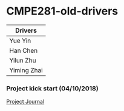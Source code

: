 # CMPE281-old-drivers

|Drivers        |
| ------------- |
|    Yue Yin    |
|   Han Chen    |
|   Yilun Zhu   |
|  Yiming Zhai  |

### Project kick start (04/10/2018)

[Project Journal](https://github.com/nguyensjsu/team281-old-drivers/blob/master/project_journal.md)
